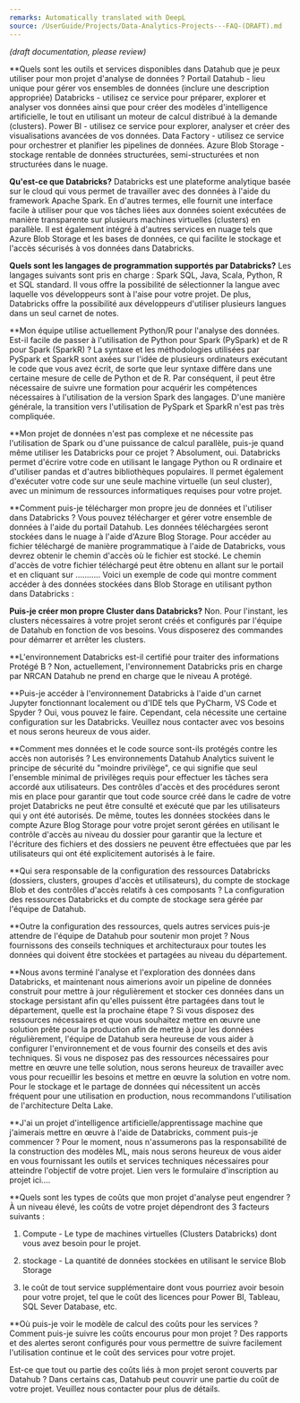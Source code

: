 ```yaml
---
remarks: Automatically translated with DeepL
source: /UserGuide/Projects/Data-Analytics-Projects---FAQ-(DRAFT).md
---
```


_(draft documentation, please review)_


**Quels sont les outils et services disponibles dans Datahub que je peux utiliser pour mon projet d'analyse de données ?
Portail Datahub - lieu unique pour gérer vos ensembles de données (inclure une description appropriée)
Databricks - utilisez ce service pour préparer, explorer et analyser vos données ainsi que pour créer des modèles d'intelligence artificielle, le tout en utilisant un moteur de calcul distribué à la demande (clusters).
Power BI - utilisez ce service pour explorer, analyser et créer des visualisations avancées de vos données.
Data Factory - utilisez ce service pour orchestrer et planifier les pipelines de données.
Azure Blob Storage - stockage rentable de données structurées, semi-structurées et non structurées dans le nuage.

**Qu'est-ce que Databricks?**
Databricks est une plateforme analytique basée sur le cloud qui vous permet de travailler avec des données à l'aide du framework Apache Spark. En d'autres termes, elle fournit une interface facile à utiliser pour que vos tâches liées aux données soient exécutées de manière transparente sur plusieurs machines virtuelles (clusters) en parallèle.
Il est également intégré à d'autres services en nuage tels que Azure Blob Storage et les bases de données, ce qui facilite le stockage et l'accès sécurisés à vos données dans Databricks.

**Quels sont les langages de programmation supportés par Databricks?**
Les langages suivants sont pris en charge : Spark SQL, Java, Scala, Python, R et SQL standard.
Il vous offre la possibilité de sélectionner la langue avec laquelle vos développeurs sont à l'aise pour votre projet. De plus, Databricks offre la possibilité aux développeurs d'utiliser plusieurs langues dans un seul carnet de notes.

**Mon équipe utilise actuellement Python/R pour l'analyse des données. Est-il facile de passer à l'utilisation de Python pour Spark (PySpark) et de R pour Spark (SparkR) ?
La syntaxe et les méthodologies utilisées par PySpark et SparkR sont axées sur l'idée de plusieurs ordinateurs exécutant le code que vous avez écrit, de sorte que leur syntaxe diffère dans une certaine mesure de celle de Python et de R. Par conséquent, il peut être nécessaire de suivre une formation pour acquérir les compétences nécessaires à l'utilisation de la version Spark des langages. D'une manière générale, la transition vers l'utilisation de PySpark et SparkR n'est pas très compliquée.

**Mon projet de données n'est pas complexe et ne nécessite pas l'utilisation de Spark ou d'une puissance de calcul parallèle, puis-je quand même utiliser les Databricks pour ce projet ?
Absolument, oui. Databricks permet d'écrire votre code en utilisant le langage Python ou R ordinaire et d'utiliser pandas et d'autres bibliothèques populaires. Il permet également d'exécuter votre code sur une seule machine virtuelle (un seul cluster), avec un minimum de ressources informatiques requises pour votre projet.

**Comment puis-je télécharger mon propre jeu de données et l'utiliser dans Databricks ?
Vous pouvez télécharger et gérer votre ensemble de données à l'aide du portail Datahub. Les données téléchargées seront stockées dans le nuage à l'aide d'Azure Blog Storage. Pour accéder au fichier téléchargé de manière programmatique à l'aide de Databricks, vous devrez obtenir le chemin d'accès où le fichier est stocké. Le chemin d'accès de votre fichier téléchargé peut être obtenu en allant sur le portail et en cliquant sur ...........
Voici un exemple de code qui montre comment accéder à des données stockées dans Blob Storage en utilisant python dans Databricks :


**Puis-je créer mon propre Cluster dans Databricks?**
Non. Pour l'instant, les clusters nécessaires à votre projet seront créés et configurés par l'équipe de Datahub en fonction de vos besoins. Vous disposerez des commandes pour démarrer et arrêter les clusters.

**L'environnement Databricks est-il certifié pour traiter des informations Protégé B ?
Non, actuellement, l'environnement Databricks pris en charge par NRCAN Datahub ne prend en charge que le niveau A protégé.

**Puis-je accéder à l'environnement Databricks à l'aide d'un carnet Jupyter fonctionnant localement ou d'IDE tels que PyCharm, VS Code et Spyder ?
Oui, vous pouvez le faire. Cependant, cela nécessite une certaine configuration sur les Databricks. Veuillez nous contacter avec vos besoins et nous serons heureux de vous aider.

**Comment mes données et le code source sont-ils protégés contre les accès non autorisés ?
Les environnements Datahub Analytics suivent le principe de sécurité du "moindre privilège", ce qui signifie que seul l'ensemble minimal de privilèges requis pour effectuer les tâches sera accordé aux utilisateurs.
Des contrôles d'accès et des procédures seront mis en place pour garantir que tout code source créé dans le cadre de votre projet Databricks ne peut être consulté et exécuté que par les utilisateurs qui y ont été autorisés.
De même, toutes les données stockées dans le compte Azure Blog Storage pour votre projet seront gérées en utilisant le contrôle d'accès au niveau du dossier pour garantir que la lecture et l'écriture des fichiers et des dossiers ne peuvent être effectuées que par les utilisateurs qui ont été explicitement autorisés à le faire.

**Qui sera responsable de la configuration des ressources Databricks (dossiers, clusters, groupes d'accès et utilisateurs), du compte de stockage Blob et des contrôles d'accès relatifs à ces composants ?
La configuration des ressources Databricks et du compte de stockage sera gérée par l'équipe de Datahub.

**Outre la configuration des ressources, quels autres services puis-je attendre de l'équipe de Datahub pour soutenir mon projet ?
Nous fournissons des conseils techniques et architecturaux pour toutes les données qui doivent être stockées et partagées au niveau du département.

**Nous avons terminé l'analyse et l'exploration des données dans Databricks, et maintenant nous aimerions avoir un pipeline de données construit pour mettre à jour régulièrement et stocker ces données dans un stockage persistant afin qu'elles puissent être partagées dans tout le département, quelle est la prochaine étape ?
Si vous disposez des ressources nécessaires et que vous souhaitez mettre en œuvre une solution prête pour la production afin de mettre à jour les données régulièrement, l'équipe de Datahub sera heureuse de vous aider à configurer l'environnement et de vous fournir des conseils et des avis techniques.
Si vous ne disposez pas des ressources nécessaires pour mettre en œuvre une telle solution, nous serons heureux de travailler avec vous pour recueillir les besoins et mettre en œuvre la solution en votre nom.
Pour le stockage et le partage de données qui nécessitent un accès fréquent pour une utilisation en production, nous recommandons l'utilisation de l'architecture Delta Lake.

**J'ai un projet d'intelligence artificielle/apprentissage machine que j'aimerais mettre en œuvre à l'aide de Databricks, comment puis-je commencer ?
Pour le moment, nous n'assumerons pas la responsabilité de la construction des modèles ML, mais nous serons heureux de vous aider en vous fournissant les outils et services techniques nécessaires pour atteindre l'objectif de votre projet.
Lien vers le formulaire d'inscription au projet ici....

**Quels sont les types de coûts que mon projet d'analyse peut engendrer ?
À un niveau élevé, les coûts de votre projet dépendront des 3 facteurs suivants :
1. Compute - Le type de machines virtuelles (Clusters Databricks) dont vous avez besoin pour le projet.

2. stockage - La quantité de données stockées en utilisant le service Blob Storage

3. le coût de tout service supplémentaire dont vous pourriez avoir besoin pour votre projet, tel que le coût des licences pour Power BI, Tableau, SQL Sever Database, etc.


**Où puis-je voir le modèle de calcul des coûts pour les services ?
Comment puis-je suivre les coûts encourus pour mon projet ?
Des rapports et des alertes seront configurés pour vous permettre de suivre facilement l'utilisation continue et le coût des services pour votre projet.

Est-ce que tout ou partie des coûts liés à mon projet seront couverts par Datahub ?
Dans certains cas, Datahub peut couvrir une partie du coût de votre projet. Veuillez nous contacter pour plus de détails.








